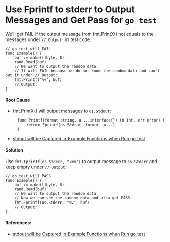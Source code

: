 # Use Fprintf to stderr to Output Messages and Get Pass for `go test`

We'll get FAIL if the output message from fmt.PrintX() not equals to the messages under `// Output:` in test code.

    // go test will FAIL
    func Example() {
        buf := make([]byte, 8)
        rand.Read(buf)
        // We want to output the random data.
        // It will FAIL because we do not know the random data and can't put it under // Output:
        fmt.Printf("%v", buf)
        // Output:
    }

#### Root Cause
* fmt.PrintX() will output messages to `os.Stdout`:

        func Printf(format string, a ...interface{}) (n int, err error) {
            return Fprintf(os.Stdout, format, a...)
        }
* [stdout will be Captured in Example Functions when Run go test](https://github.com/northbright/Notes/blob/master/Golang/test_and_doc/stdout_will_be_captured_in_example_functions_when_run_go_test.md)

#### Solution

Use `fmt.Fprintf(os.Stderr, "xxx")` to output message to `os.Stderr` and keep empty under `// Output:`

    // go test will PASS
    func Example() {
        buf := make([]byte, 8)
        rand.Read(buf)
        // We want to output the random data.
        // Now we can see the random data and also get PASS.
        fmt.Fprintf(os.Stderr, "%v", buf)
        // Output:
    }

#### References:
* [stdout will be Captured in Example Functions when Run go test](https://github.com/northbright/Notes/blob/master/Golang/test_and_doc/stdout_will_be_captured_in_example_functions_when_run_go_test.md)
